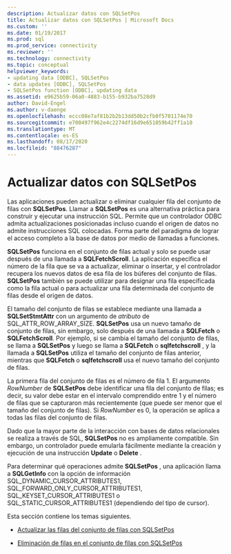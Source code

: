 ```yaml
---
description: Actualizar datos con SQLSetPos
title: Actualizar datos con SQLSetPos | Microsoft Docs
ms.custom: ''
ms.date: 01/19/2017
ms.prod: sql
ms.prod_service: connectivity
ms.reviewer: ''
ms.technology: connectivity
ms.topic: conceptual
helpviewer_keywords:
- updating data [ODBC], SQLSetPos
- data updates [ODBC], SQLSetPos
- SQLSetPos function [ODBC], updating data
ms.assetid: e9625b59-06a0-4883-b155-b932ba7528d9
author: David-Engel
ms.author: v-daenge
ms.openlocfilehash: eccc08e7af81b2b2b13dd50b2cfb0f5701174e70
ms.sourcegitcommit: e700497f962e4c2274df16d9e651059b42ff1a10
ms.translationtype: MT
ms.contentlocale: es-ES
ms.lasthandoff: 08/17/2020
ms.locfileid: "88476287"
---
```

# <a name="updating-data-with-sqlsetpos"></a>Actualizar datos con SQLSetPos
Las aplicaciones pueden actualizar o eliminar cualquier fila del conjunto de filas con **SQLSetPos**. Llamar a **SQLSetPos** es una alternativa práctica para construir y ejecutar una instrucción SQL. Permite que un controlador ODBC admita actualizaciones posicionadas incluso cuando el origen de datos no admite instrucciones SQL colocadas. Forma parte del paradigma de lograr el acceso completo a la base de datos por medio de llamadas a funciones.  
  
 **SQLSetPos** funciona en el conjunto de filas actual y solo se puede usar después de una llamada a **SQLFetchScroll**. La aplicación especifica el número de la fila que se va a actualizar, eliminar o insertar, y el controlador recupera los nuevos datos de esa fila de los búferes del conjunto de filas. **SQLSetPos** también se puede utilizar para designar una fila especificada como la fila actual o para actualizar una fila determinada del conjunto de filas desde el origen de datos.  
  
 El tamaño del conjunto de filas se establece mediante una llamada a **SQLSetStmtAttr** con un argumento de *atributo* de SQL_ATTR_ROW_ARRAY_SIZE. **SQLSetPos** usa un nuevo tamaño de conjunto de filas, sin embargo, solo después de una llamada a **SQLFetch** o **SQLFetchScroll**. Por ejemplo, si se cambia el tamaño del conjunto de filas, se llama a **SQLSetPos** y luego se llama a **SQLFetch** o **sqlfetchscroll** , y la llamada a **SQLSetPos** utiliza el tamaño del conjunto de filas anterior, mientras que **SQLFetch** o **sqlfetchscroll** usa el nuevo tamaño del conjunto de filas.  
  
 La primera fila del conjunto de filas es el número de fila 1. El argumento *RowNumber* de **SQLSetPos** debe identificar una fila del conjunto de filas; es decir, su valor debe estar en el intervalo comprendido entre 1 y el número de filas que se capturaron más recientemente (que puede ser menor que el tamaño del conjunto de filas). Si *RowNumber* es 0, la operación se aplica a todas las filas del conjunto de filas.  
  
 Dado que la mayor parte de la interacción con bases de datos relacionales se realiza a través de SQL, **SQLSetPos** no es ampliamente compatible. Sin embargo, un controlador puede emularla fácilmente mediante la creación y ejecución de una instrucción **Update** o **Delete** .  
  
 Para determinar qué operaciones admite **SQLSetPos** , una aplicación llama a **SQLGetInfo** con la opción de información SQL_DYNAMIC_CURSOR_ATTRIBUTES1, SQL_FORWARD_ONLY_CURSOR_ATTRIBUTES1, SQL_KEYSET_CURSOR_ATTRIBUTES1 o SQL_STATIC_CURSOR_ATTRIBUTES1 (dependiendo del tipo de cursor).  
  
 Esta sección contiene los temas siguientes.  
  
-   [Actualizar las filas del conjunto de filas con SQLSetPos](../../../odbc/reference/develop-app/updating-rows-in-the-rowset-with-sqlsetpos.md)  
  
-   [Eliminación de filas en el conjunto de filas con SQLSetPos](../../../odbc/reference/develop-app/deleting-rows-in-the-rowset-with-sqlsetpos.md)
